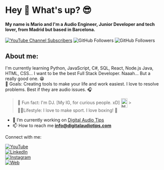 # Hey 👋 What's up? 😎

#### My name is Mario and I'm a Audio Engineer, Junior Developer and tech lover, from Madrid but based in Barcelona.

[![YouTube Channel Subscribers](https://img.shields.io/youtube/channel/subscribers/UCRR-t8xLpN5naXm1j7RZfeA?style=social)](https://youtube.com/@DigitalAudioTips?sub_confirmation=1)
![GitHub Followers](https://img.shields.io/github/followers/mario-sound?style=social)
![GitHub Followers](https://img.shields.io/github/stars/mario-sound?style=social)

## About me:

I'm currently learning Python, JavaScript, C#, SQL, React, Node.js Java, HTML, CSS... I want to be the best Full Stack Developer. Naaah... But a really good one. 😁<br>🎯 Goals: Creating tools to make your life and work easiest. I love to resolve problems. Best if they are audio issues. 🎧

> 🎲 Fun fact: I'm DJ. [My IG, for curious people. xD] <a href=https://www.instagram.com/mariosonando/ target="blank"><img align="center" src="https://raw.githubusercontent.com/rahuldkjain/github-profile-readme-generator/master/src/images/icons/Social/instagram.svg" alt="https://www.instagram.com/mariosonando/" height="30" width="20" /></a> > <br>
> 🏃‍♂️Lifestyle: I love to make sport. I love boxing! 🥊

- 🔭 I’m currently working on [Digital Audio Tips](https://digitalaudiotips.com/)
- 📫 How to reach me **info@digitalaudiotips.com**

Connect with me:

[![YouTube](https://img.shields.io/badge/YouTube-Digital_Audio_Tips-FF0000?style=for-the-badge&logo=youtube&logoColor=white&labelColor=101010)](https://youtube.com/@digitalaudiotips)
<br>
[![LinkedIn](https://img.shields.io/badge/LinkedIn-Mario_Sanchez-blue?style=for-the-badge&logo=LinkedIn&logoColor=white&labelColor=101010)](https://www.linkedin.com/in/mariosanchezsonido/)
<br>
[![Instagram](https://img.shields.io/badge/Instagram-Digital_Audio_Tips-purple?style=for-the-badge&logo=Instagram&logoColor=white&labelColor=101010)](https://www.instagram.com/digitalaudiotips/)
<br>
[![Web](https://img.shields.io/badge/Web-digitalaudiotips.com-grey?style=for-the-badge&logo=dev.to&logoColor=white&labelColor=101010)](https://digitalaudiotips.com)
